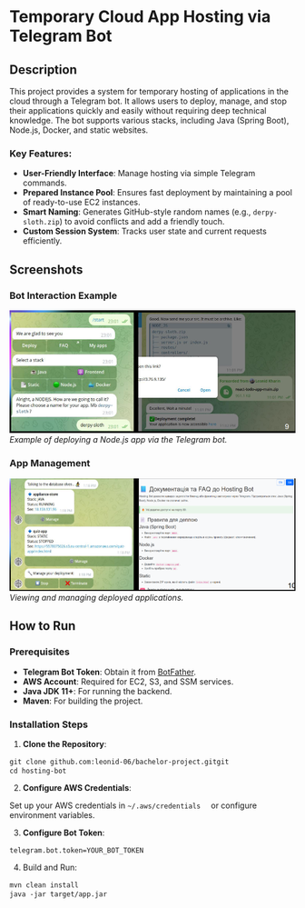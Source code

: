 # Temporary Cloud App Hosting via Telegram Bot

## Description

This project provides a system for temporary hosting of applications in the cloud through a Telegram bot. It allows users to deploy, manage, and stop their applications quickly and easily without requiring deep technical knowledge. The bot supports various stacks, including Java (Spring Boot), Node.js, Docker, and static websites.

### Key Features:
- **User-Friendly Interface**: Manage hosting via simple Telegram commands.
- **Prepared Instance Pool**: Ensures fast deployment by maintaining a pool of ready-to-use EC2 instances.
- **Smart Naming**: Generates GitHub-style random names (e.g., `derpy-sloth.zip`) to avoid conflicts and add a friendly touch.
- **Custom Session System**: Tracks user state and current requests efficiently.

## Screenshots

### Bot Interaction Example
![img.png](assets/img.png)                           
*Example of deploying a Node.js app via the Telegram bot.*

### App Management
![img.png](assets/img_1.png)                       
*Viewing and managing deployed applications.*

## How to Run

### Prerequisites
- **Telegram Bot Token**: Obtain it from [BotFather](https://core.telegram.org/bots#botfather).
- **AWS Account**: Required for EC2, S3, and SSM services.
- **Java JDK 11+**: For running the backend.
- **Maven**: For building the project.

### Installation Steps
1. **Clone the Repository**:

```
git clone github.com:leonid-06/bachelor-project.gitgit
cd hosting-bot
```
   
2. **Configure AWS Credentials**:

Set up your AWS credentials in 
```~/.aws/credentials  ```
or configure environment variables.

3. **Configure Bot Token**:

```
telegram.bot.token=YOUR_BOT_TOKEN
```

4. Build and Run:

```
mvn clean install
java -jar target/app.jar
```